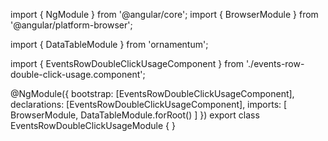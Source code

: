 import { NgModule } from '@angular/core';
import { BrowserModule } from '@angular/platform-browser';
  
import { DataTableModule } from 'ornamentum';
  
import { EventsRowDoubleClickUsageComponent } from './events-row-double-click-usage.component';

@NgModule({
 bootstrap: [EventsRowDoubleClickUsageComponent],
 declarations: [EventsRowDoubleClickUsageComponent],
 imports: [
    BrowserModule, 
    DataTableModule.forRoot()
  ]
})
export class EventsRowDoubleClickUsageModule {
}
